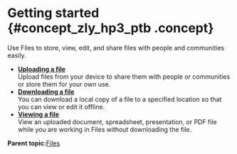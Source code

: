 # Getting started {#concept_zly_hp3_ptb .concept}

Use Files to store, view, edit, and share files with people and communities easily.

-   **[Uploading a file](../files/t_files_add_files_refresh.md)**  
Upload files from your device to share them with people or communities or store them for your own use.
-   **[Downloading a file](../files/t_files_download_file_refresh.md)**  
You can download a local copy of a file to a specified location so that you can view or edit it offline.
-   **[Viewing a file](../files/t_files_view_a_file_with_docs.md)**  
View an uploaded document, spreadsheet, presentation, or PDF file while you are working in Files without downloading the file.

**Parent topic:**[Files](../files/fframe.md)

